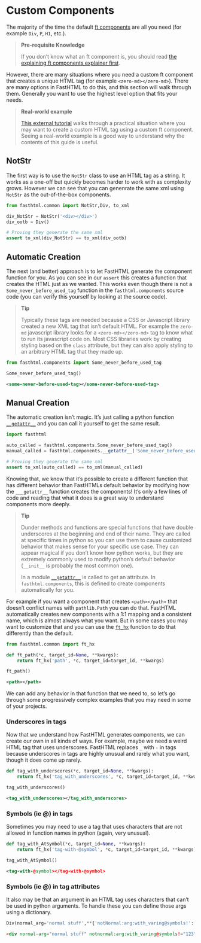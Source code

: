 # Custom Components


<!-- WARNING: THIS FILE WAS AUTOGENERATED! DO NOT EDIT! -->

The majority of the time the default [ft
components](../explains/explaining_xt_components.html) are all you need
(for example `Div`, `P`, `H1`, etc.).

<div>

> **Pre-requisite Knowledge**
>
> If you don’t know what an ft component is, you should read [the
> explaining ft components explainer
> first](../explains/explaining_xt_components.html).

</div>

However, there are many situations where you need a custom ft component
that creates a unique HTML tag (for example `<zero-md></zero-md>`).
There are many options in FastHTML to do this, and this section will
walk through them. Generally you want to use the highest level option
that fits your needs.

<div>

> **Real-world example**
>
> [This external
> tutorial](https://isaac-flath.github.io/website/posts/boots/FasthtmlTutorial.html)
> walks through a practical situation where you may want to create a
> custom HTML tag using a custom ft component. Seeing a real-world
> example is a good way to understand why the contents of this guide is
> useful.

</div>

## NotStr

The first way is to use the `NotStr` class to use an HTML tag as a
string. It works as a one-off but quickly becomes harder to work with as
complexity grows. However we can see that you can genenrate the same xml
using `NotStr` as the out-of-the-box components.

``` python
from fasthtml.common import NotStr,Div, to_xml

div_NotStr = NotStr('<div></div>') 
div_ootb = Div()

# Proving they generate the same xml
assert to_xml(div_NotStr) == to_xml(div_ootb)
```

## Automatic Creation

The next (and better) approach is to let FastHTML generate the component
function for you. As you can see in our `assert` this creates a function
that creates the HTML just as we wanted. This works even though there is
not a `Some_never_before_used_tag` function in the `fasthtml.components`
source code (you can verify this yourself by looking at the source
code).

<div>

> **Tip**
>
> Typically these tags are needed because a CSS or Javascript library
> created a new XML tag that isn’t default HTML. For example the
> `zero-md` javascript library looks for a `<zero-md></zero-md>` tag to
> know what to run its javascript code on. Most CSS libraries work by
> creating styling based on the `class` attribute, but they can also
> apply styling to an arbitrary HTML tag that they made up.

</div>

``` python
from fasthtml.components import Some_never_before_used_tag

Some_never_before_used_tag()
```

``` xml
<some-never-before-used-tag></some-never-before-used-tag>
```

## Manual Creation

The automatic creation isn’t magic. It’s just calling a python function
[`__getattr__`](https://AnswerDotAI.github.io/fasthtml/api/components.html#__getattr__)
and you can call it yourself to get the same result.

``` python
import fasthtml

auto_called = fasthtml.components.Some_never_before_used_tag()
manual_called = fasthtml.components.__getattr__('Some_never_before_used_tag')()

# Proving they generate the same xml
assert to_xml(auto_called) == to_xml(manual_called)
```

Knowing that, we know that it’s possible to create a different function
that has different behavior than FastHTMLs default behavior by modifying
how the `___getattr__` function creates the components! It’s only a few
lines of code and reading that what it does is a great way to understand
components more deeply.

<div>

> **Tip**
>
> Dunder methods and functions are special functions that have double
> underscores at the beginning and end of their name. They are called at
> specific times in python so you can use them to cause customized
> behavior that makes sense for your specific use case. They can appear
> magical if you don’t know how python works, but they are extremely
> commonly used to modify python’s default behavior (`__init__` is
> probably the most common one).
>
> In a module
> [`__getattr__`](https://AnswerDotAI.github.io/fasthtml/api/components.html#__getattr__)
> is called to get an attribute. In `fasthtml.components`, this is
> defined to create components automatically for you.

</div>

For example if you want a component that creates `<path></path>` that
doesn’t conflict names with `pathlib.Path` you can do that. FastHTML
automatically creates new components with a 1:1 mapping and a consistent
name, which is almost always what you want. But in some cases you may
want to customize that and you can use the
[`ft_hx`](https://AnswerDotAI.github.io/fasthtml/api/components.html#ft_hx)
function to do that differently than the default.

``` python
from fasthtml.common import ft_hx

def ft_path(*c, target_id=None, **kwargs): 
    return ft_hx('path', *c, target_id=target_id, **kwargs)

ft_path()
```

``` xml
<path></path>
```

We can add any behavior in that function that we need to, so let’s go
through some progressively complex examples that you may need in some of
your projects.

### Underscores in tags

Now that we understand how FastHTML generates components, we can create
our own in all kinds of ways. For example, maybe we need a weird HTML
tag that uses underscores. FastHTML replaces `_` with `-` in tags
because underscores in tags are highly unusual and rarely what you want,
though it does come up rarely.

``` python
def tag_with_underscores(*c, target_id=None, **kwargs): 
    return ft_hx('tag_with_underscores', *c, target_id=target_id, **kwargs)

tag_with_underscores()
```

``` xml
<tag_with_underscores></tag_with_underscores>
```

### Symbols (ie @) in tags

Sometimes you may need to use a tag that uses characters that are not
allowed in function names in python (again, very unusual).

``` python
def tag_with_AtSymbol(*c, target_id=None, **kwargs): 
    return ft_hx('tag-with-@symbol', *c, target_id=target_id, **kwargs)

tag_with_AtSymbol()
```

``` xml
<tag-with-@symbol></tag-with-@symbol>
```

### Symbols (ie @) in tag attributes

It also may be that an argument in an HTML tag uses characters that
can’t be used in python arguments. To handle these you can define those
args using a dictionary.

``` python
Div(normal_arg='normal stuff',**{'notNormal:arg:with_varing@symbols!':'123'})
```

``` html
<div normal-arg="normal stuff" notnormal:arg:with_varing@symbols!="123"></div>
```
